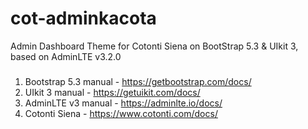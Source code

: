 # cot-adminkacota
Admin Dashboard Theme for Cotonti Siena on BootStrap 5.3 &amp; UIkit 3, based on AdminLTE v3.2.0
###
1. Bootstrap 5.3 manual - https://getbootstrap.com/docs/
2. UIkit 3 manual - https://getuikit.com/docs/
3. AdminLTE v3 manual - https://adminlte.io/docs/
4. Cotonti Siena - https://www.cotonti.com/docs/
###

